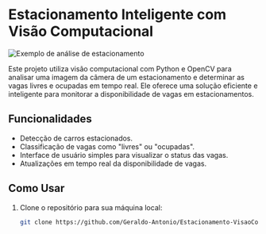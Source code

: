 # Estacionamento Inteligente com Visão Computacional

![Exemplo de análise de estacionamento](Output_image.jpg)

Este projeto utiliza visão computacional com Python e OpenCV para analisar uma imagem da câmera de um estacionamento e determinar as vagas livres e ocupadas em tempo real. Ele oferece uma solução eficiente e inteligente para monitorar a disponibilidade de vagas em estacionamentos.

## Funcionalidades

- Detecção de carros estacionados.
- Classificação de vagas como "livres" ou "ocupadas".
- Interface de usuário simples para visualizar o status das vagas.
- Atualizações em tempo real da disponibilidade de vagas.

## Como Usar

1. Clone o repositório para sua máquina local:

   ```bash
   git clone https://github.com/Geraldo-Antonio/Estacionamento-VisaoComputacional.git
